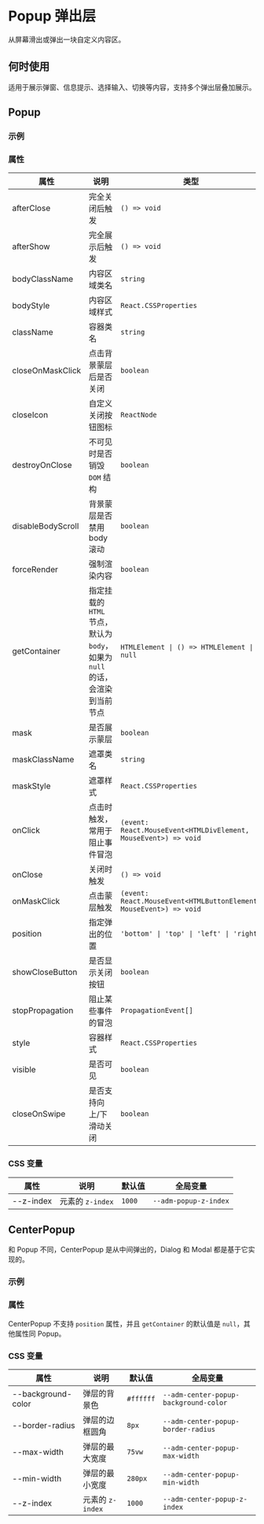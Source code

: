# Popup 弹出层

从屏幕滑出或弹出一块自定义内容区。

## 何时使用

适用于展示弹窗、信息提示、选择输入、切换等内容，支持多个弹出层叠加展示。

## Popup

### 示例

<code src="./demos/demo1.tsx"></code>

<code src="./demos/demo2.tsx"></code>

### 属性

| 属性 | 说明 | 类型 | 默认值 |
| --- | --- | --- | --- |
| afterClose | 完全关闭后触发 | `() => void` | - |
| afterShow | 完全展示后触发 | `() => void` | - |
| bodyClassName | 内容区域类名 | `string` | - |
| bodyStyle | 内容区域样式 | `React.CSSProperties` | - |
| className | 容器类名 | `string` | - |
| closeOnMaskClick | 点击背景蒙层后是否关闭 | `boolean` | `false` |
| closeIcon | 自定义关闭按钮图标 | `ReactNode` | `<CloseOutline/>` |
| destroyOnClose | 不可见时是否销毁 `DOM` 结构 | `boolean` | `false` |
| disableBodyScroll | 背景蒙层是否禁用 body 滚动 | `boolean` | `true` |
| forceRender | 强制渲染内容 | `boolean` | `false` |
| getContainer | 指定挂载的 `HTML` 节点，默认为 `body`，如果为 `null` 的话，会渲染到当前节点 | `HTMLElement \| () => HTMLElement \| null` | `() => document.body` |
| mask | 是否展示蒙层 | `boolean` | `true` |
| maskClassName | 遮罩类名 | `string` | - |
| maskStyle | 遮罩样式 | `React.CSSProperties` | - |
| onClick | 点击时触发，常用于阻止事件冒泡 | `(event: React.MouseEvent<HTMLDivElement, MouseEvent>) => void` | - |
| onClose | 关闭时触发 | `() => void` | - |
| onMaskClick | 点击蒙层触发 | `(event: React.MouseEvent<HTMLButtonElement, MouseEvent>) => void` | - |
| position | 指定弹出的位置 | `'bottom' \| 'top' \| 'left' \| 'right'` | `'bottom'` |
| showCloseButton | 是否显示关闭按钮 | `boolean` | `false` |
| stopPropagation | 阻止某些事件的冒泡 | `PropagationEvent[]` | `['click']` |
| style | 容器样式 | `React.CSSProperties` | - |
| visible | 是否可见 | `boolean` | `false` |
| closeOnSwipe | 是否支持向上/下滑动关闭 | `boolean` | `false` |

### CSS 变量

| 属性      | 说明             | 默认值 | 全局变量              |
| --------- | ---------------- | ------ | --------------------- |
| --z-index | 元素的 `z-index` | `1000` | `--adm-popup-z-index` |

## CenterPopup

和 Popup 不同，CenterPopup 是从中间弹出的，Dialog 和 Modal 都是基于它实现的。

### 示例

<code src="../center-popup/demos/demo1.tsx"></code>

### 属性

CenterPopup 不支持 `position` 属性，并且 `getContainer` 的默认值是 `null`，其他属性同 Popup。

### CSS 变量

| 属性 | 说明 | 默认值 | 全局变量 |
| --- | --- | --- | --- |
| --background-color | 弹层的背景色 | `#ffffff` | `--adm-center-popup-background-color` |
| --border-radius | 弹层的边框圆角 | `8px` | `--adm-center-popup-border-radius` |
| --max-width | 弹层的最大宽度 | `75vw` | `--adm-center-popup-max-width` |
| --min-width | 弹层的最小宽度 | `280px` | `--adm-center-popup-min-width` |
| --z-index | 元素的 `z-index` | `1000` | `--adm-center-popup-z-index` |
